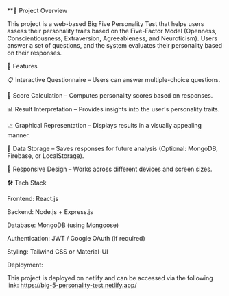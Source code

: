 **📌 Project Overview

This project is a web-based Big Five Personality Test that helps users assess their personality traits based on the Five-Factor Model (Openness, Conscientiousness, Extraversion, Agreeableness, and Neuroticism). Users answer a set of questions, and the system evaluates their personality based on their responses.

🚀 Features

📋 Interactive Questionnaire – Users can answer multiple-choice questions.

🔢 Score Calculation – Computes personality scores based on responses.

📊 Result Interpretation – Provides insights into the user's personality traits.

📈 Graphical Representation – Displays results in a visually appealing manner.

💾 Data Storage – Saves responses for future analysis (Optional: MongoDB, Firebase, or LocalStorage).

🎨 Responsive Design – Works across different devices and screen sizes.

🛠️ Tech Stack

Frontend: React.js 

Backend: Node.js + Express.js

Database: MongoDB (using Mongoose)

Authentication: JWT / Google OAuth (if required)

Styling: Tailwind CSS or Material-UI

Deployment:

This project is deployed on netlify and can be accessed via the following link:
https://big-5-personality-test.netlify.app/



